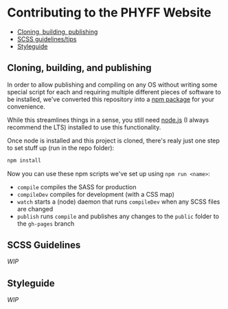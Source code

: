 # Contributing to the PHYFF Website

* [Cloning, building, publishing](#cloning-building-and-publishing)
* [SCSS guidelines/tips](#scss-guidelines)
* [Styleguide](#styleguide)

## Cloning, building, and publishing
In order to allow publishing and compiling on any OS without writing some special script for each and requiring multiple different pieces of software to be installed, we've converted this repository into a [npm package](https://docs.npmjs.com/about-packages-and-modules) for your convenience.

While this streamlines things in a sense, you still need [node.js](https://nodejs.org/en/) (I always recommend the LTS) installed to use this functionality.

Once node is installed and this project is cloned, there's realy just one step to set stuff up (run in the repo folder):
```sh
npm install
```
Now you can use these npm scripts we've set up using `npm run <name>`:
* `compile` compiles the SASS for production
* `compileDev` compiles for development (with a CSS map)
* `watch` starts a (node) daemon that runs `compileDev` when any SCSS files are changed
* `publish` runs `compile` and publishes any changes to the `public` folder to the `gh-pages` branch

## SCSS Guidelines
*WIP*

## Styleguide
*WIP*
